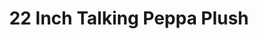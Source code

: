 ---
id: PE06595
title: 22 Inch Talking Peppa Plush
price:
    hkd: 330
    twd: 1300
dimensions:
    w: 30
    l: 23
    h: 55
    unit: cm
imgs: 
    - 'images/products/22-inch-talking-peppa-plush.png'

---